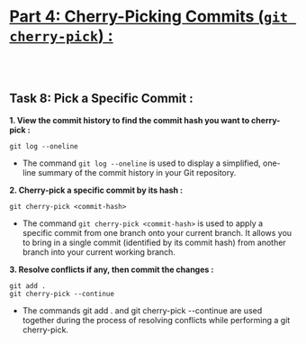 # <ins>**Part 4: Cherry-Picking Commits (```git cherry-pick```) :**</ins>
<br></br>
## **Task 8: Pick a Specific Commit :**

**1. View the commit history to find the commit hash you want to cherry-pick :**
```
git log --oneline
```
+ The command ```git log --oneline``` is used to display a simplified, one-line summary of the commit history in your Git repository.

**2. Cherry-pick a specific commit by its hash :**
```
git cherry-pick <commit-hash>
```
+ The command ```git cherry-pick <commit-hash>``` is used to apply a specific commit from one branch onto your current branch. It allows you to bring in a single commit (identified by its commit hash) from another branch into your current working branch.  

**3. Resolve conflicts if any, then commit the changes :**
```
git add .
git cherry-pick --continue
```
+ The commands git add . and git cherry-pick --continue are used together during the process of resolving conflicts while performing a git cherry-pick.

